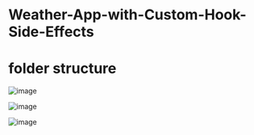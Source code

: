 # Weather-App-with-Custom-Hook-Side-Effects
 # folder structure
 ![image](https://github.com/user-attachments/assets/3c3e6ebb-9fff-4cde-9fc2-270537c0907b)


![image](https://github.com/user-attachments/assets/af31615d-e082-403d-8c0f-e0d155214bb4)

![image](https://github.com/user-attachments/assets/dc427f9a-e785-4d49-be86-3ada4d60afe0)


